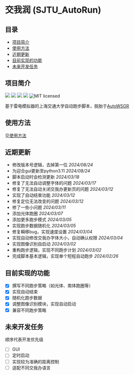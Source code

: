 # 交我润 (SJTU_AutoRun)

## 目录

- [项目简介](#项目简介)
- [使用方法](#使用方法)
- [近期更新](#近期更新)
- [目前实现的功能](#目前实现的功能)
- [未来开发任务](#未来开发任务)

## 项目简介

![](https://img.shields.io/github/repo-size/cwlm/SJTU_AutoRun)
![](https://img.shields.io/pypi/v/sjtuautorun)
![](https://img.shields.io/pypi/dm/sjtuautorun)
![](https://img.shields.io/github/issues/cwlm/SJTU_AutoRun)
![MIT licensed](https://img.shields.io/badge/license-MIT-brightgreen.svg)

基于雷电模拟器的上海交通大学自动跑步脚本，脱胎于[AutoWSGR](https://github.com/huan-yp/Auto-WSGR)

## 使用方法

见[使用方法](documents/使用方法.md)

## 近期更新

- 修改版本号逻辑，去掉第一位 *2024/08/24*
- 为迎合gui更新至python3.11 *2024/08/24*
- 脚本启动时会检测更新 *2024/03/18*
- 修复了无法自动调整字体的问题 *2024/03/17*
- 修复了无法自动关闭交我办更新页的问题 *2024/03/12*
- 实现了自动结束功能 *2024/03/12*
- 修复定位无法改变的问题 *2024/03/12*
- 修了一些小问题 *2024/03/11*
- 添加光体跑圈 *2024/03/07*
- 添加更多跑步模式 *2024/03/05*
- 实现跑步数据随机化 *2024/03/05*
- 修复瞬移bug，实现速度设置 *2024/03/04*
- 实现自动修改交我办字体大小，自动确认权限 *2024/03/04*
- 实现图像识别自启动 *2024/03/02*
- 重构跑步逻辑，实现不同跑步计划 *2024/03/02*
- 完成脚本基本逻辑，实现单个短程自动跑步 *2024/02/26*

## 目前实现的功能

- [x] 撰写不同跑步策略（如光体、南体跑圈等）
- [x] 实现自动结束
- [x] 随机化跑步数据
- [x] 调整图像识别模块，实现自动启动
- [x] 兼容不同跑步策略

## 未来开发任务

顺序代表开发优先级

- [ ] GUI
- [ ] 定时启动
- [ ] 实现较为准确的距离控制
- [ ] 适配不同交我办语言
